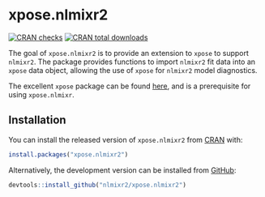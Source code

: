 # xpose.nlmixr2

<!-- badges: start -->
[![CRAN checks](https://cranchecks.info/badges/summary/xpose.nlmixr)](https://cran.r-project.org/web/checks/check_results_xpose.nlmixr.html)
[![CRAN total downloads](https://cranlogs.r-pkg.org/badges/grand-total/xpose.nlmixr)](https://cran.r-project.org/package=xpose.nlmixr)
<!-- badges: end -->

The goal of `xpose.nlmixr2` is to provide an extension to `xpose` to
support `nlmixr2`. The package provides functions to import `nlmixr2`
fit data into an `xpose` data object, allowing the use of `xpose` for
`nlmixr2` model diagnostics.

The excellent `xpose` package can be found
[here](https://github.com/UUPharmacometrics/xpose), and is a
prerequisite for using `xpose.nlmixr`.

## Installation

You can install the released version of `xpose.nlmixr2` from [CRAN](https://CRAN.R-project.org) with:

``` r
install.packages("xpose.nlmixr2")
```

Alternatively, the development version can be installed from [GitHub](https://github.com/nlmixr2/xpose.nlmixr):

``` r
devtools::install_github("nlmixr2/xpose.nlmixr2")
```


